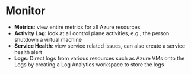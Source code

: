 # Monitor

- **Metrics**: view entire metrics for all Azure resources
- **Activity Log**: look at all control plane activities, e.g., the person shutdown a virtual machine
- **Service Health**: view service related issues, can also create a service health alert
- **Logs**: Direct logs from various resources such as Azure VMs onto the Logs by creating a Log Analytics workspace to store the logs
